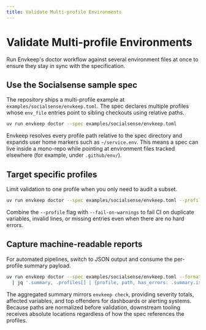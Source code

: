 ```yaml
---
title: Validate Multi-profile Environments
---
```


# Validate Multi-profile Environments

Run Envkeep's doctor workflow against several environment files at once to ensure they stay in sync with the specification.

## Use the Socialsense sample spec

The repository ships a multi-profile example at `examples/socialsense/envkeep.toml`. The spec declares multiple profiles whose `env_file` entries point to sibling checkouts using relative paths.

```bash
uv run envkeep doctor --spec examples/socialsense/envkeep.toml
```

Envkeep resolves every profile path relative to the spec directory and expands user home markers such as `~/service.env`. This means a spec can live inside a mono-repo while pointing at environment files tracked elsewhere (for example, under `.github/env/`).

## Target specific profiles

Limit validation to one profile when you only need to audit a subset.

```bash
uv run envkeep doctor --spec examples/socialsense/envkeep.toml --profile database
```

Combine the `--profile` flag with `--fail-on-warnings` to fail CI on duplicate variables, invalid lines, or missing entries even when there are no hard errors.

## Capture machine-readable reports

For automated pipelines, switch to JSON output and consume the per-profile summary payload.

```bash
uv run envkeep doctor --spec examples/socialsense/envkeep.toml --format json \
  | jq '.summary, .profiles[] | {profile, path, has_errors: .summary.is_success | not}'
```

The aggregated summary mirrors `envkeep check`, providing severity totals, affected variables, and top offenders for dashboards or alerting systems. Because paths are normalized before validation, downstream tooling receives absolute locations regardless of how the spec references the profiles.
